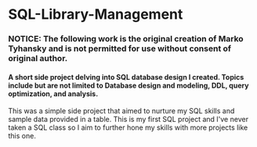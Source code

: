 # SQL-Library-Management
### NOTICE: The following work is the original creation of Marko Tyhansky and is not permitted for use without consent of original author.
#### A short side project delving into SQL database design I created. Topics include but are not limited to Database design and modeling, DDL, query optimization, and analysis.
This was a simple side project that aimed to nurture my SQL skills and sample data provided in a table. This is my first SQL project and I've never taken a SQL class so I aim to further hone my skills with more projects like this one.
